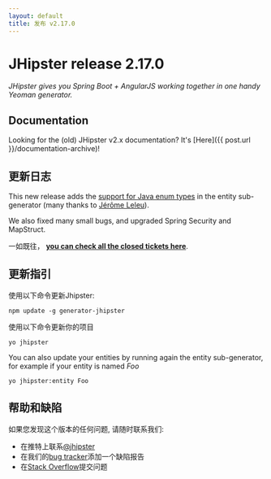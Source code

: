 ```yaml
---
layout: default
title: 发布 v2.17.0
---
```


JHipster release 2.17.0
==================

*JHipster gives you Spring Boot + AngularJS working together in one handy Yeoman generator.*

Documentation
----------

Looking for the (old) JHipster v2.x documentation? It's [Here]({{ post.url }}/documentation-archive)!

更新日志
----------

This new release adds the [support for Java enum types](https://github.com/jhipster/generator-jhipster/issues/1376) in the entity sub-generator (many thanks to [Jérôme Leleu](https://twitter.com/leleuj)).

We also fixed many small bugs, and upgraded Spring Security and MapStruct.

一如既往， __[you can check all the closed tickets here](https://github.com/jhipster/generator-jhipster/issues?q=milestone%3A2.17.0+is%3Aclosed)__.

更新指引
------------

使用以下命令更新Jhipster:

```
npm update -g generator-jhipster
```

使用以下命令更新你的项目

```
yo jhipster
```

You can also update your entities by running again the entity sub-generator, for example if your entity is named _Foo_

```
yo jhipster:entity Foo
```

帮助和缺陷
--------------

如果您发现这个版本的任何问题, 请随时联系我们:

- 在推特上联系[@jhipster](https://twitter.com/jhipster)
- 在我们的[bug tracker](https://github.com/jhipster/generator-jhipster/issues?state=open)添加一个缺陷报告
- 在[Stack Overflow](http://stackoverflow.com/tags/jhipster/info)提交问题
